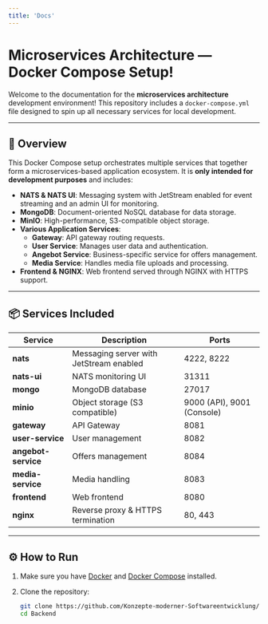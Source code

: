 ```yaml
---
title: 'Docs'
---
```


# Microservices Architecture — Docker Compose Setup!

Welcome to the documentation for the **microservices architecture** development environment! This repository includes a `docker-compose.yml` file designed to spin up all necessary services for local development.

---

## 🚀 Overview

This Docker Compose setup orchestrates multiple services that together form a microservices-based application ecosystem. It is **only intended for development purposes** and includes:

- **NATS & NATS UI**: Messaging system with JetStream enabled for event streaming and an admin UI for monitoring.
- **MongoDB**: Document-oriented NoSQL database for data storage.
- **MinIO**: High-performance, S3-compatible object storage.
- **Various Application Services**:
    - **Gateway**: API gateway routing requests.
    - **User Service**: Manages user data and authentication.
    - **Angebot Service**: Business-specific service for offers management.
    - **Media Service**: Handles media file uploads and processing.
- **Frontend & NGINX**: Web frontend served through NGINX with HTTPS support.

---

## 📦 Services Included

| Service         | Description                                  | Ports           |
|-----------------|----------------------------------------------|-----------------|
| **nats**        | Messaging server with JetStream enabled      | 4222, 8222      |
| **nats-ui**     | NATS monitoring UI                           | 31311           |
| **mongo**       | MongoDB database                             | 27017           |
| **minio**       | Object storage (S3 compatible)               | 9000 (API), 9001 (Console) |
| **gateway**     | API Gateway                                 | 8081            |
| **user-service**| User management                             | 8082            |
| **angebot-service** | Offers management                         | 8084            |
| **media-service**| Media handling                              | 8083            |
| **frontend**    | Web frontend                                | 8080            |
| **nginx**       | Reverse proxy & HTTPS termination           | 80, 443         |

---

## ⚙️ How to Run

1. Make sure you have [Docker](https://www.docker.com/get-started) and [Docker Compose](https://docs.docker.com/compose/install/) installed.

2. Clone the repository:

   ```bash
   git clone https://github.com/Konzepte-moderner-Softwareentwicklung/Backend.git
   cd Backend
